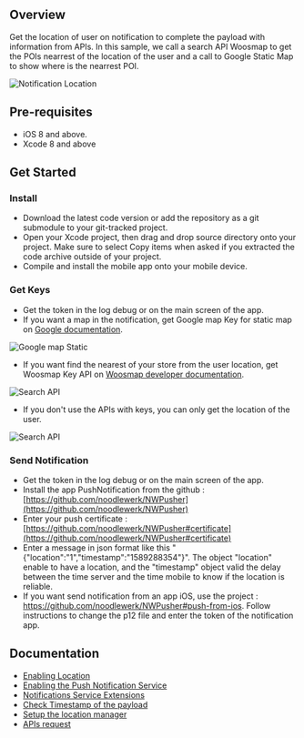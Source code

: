 ##  Overview

Get the location of user on notification to complete the payload with information from APIs. In this sample, we call a search API Woosmap to get the POIs nearrest of the location of the user and a call to Google Static Map to show where is the nearrest POI.

![Notification Location](https://raw.githubusercontent.com/woosmap/woosmap-geofencing/master/iOS/LocationNotification/assets/2Markers.png)

##  Pre-requisites

-   iOS 8 and above.
-   Xcode 8 and above

##  Get Started

### Install
* Download the latest code version or add the repository as a git submodule to your git-tracked project.
*  Open your Xcode project, then drag and drop source directory onto your project. Make sure to select Copy items when asked if you extracted the code archive outside of your project.
* Compile and install the mobile app onto your mobile device.

### Get Keys
* Get the token in the log debug or on the main screen of the app.
* If you want a map in the notification, get Google map Key for static map on [Google documentation](https://developers.google.com/maps/documentation/maps-static/get-api-key).

![Google map Static](https://raw.githubusercontent.com/woosmap/woosmap-geofencing/master/iOS/LocationNotification/assets/1Marker.png)

* If you want find the nearest of your store from the user location, get Woosmap Key API on [Woosmap developer documentation](https://developers.woosmap.com/get-started).

![Search API](https://raw.githubusercontent.com/woosmap/woosmap-geofencing/master/iOS/LocationNotification/assets/UserLocationPOI.png)

* If you don't use the APIs with keys, you can only get the location of the user.

![Search API](https://raw.githubusercontent.com/woosmap/woosmap-geofencing/master/iOS/LocationNotification/assets/userLocation.png)

### Send Notification
* Get the token in the log debug or on the main screen of the app.
* Install the app PushNotification from the github : [https://github.com/noodlewerk/NWPusher](https://github.com/noodlewerk/NWPusher)
* Enter your push certificate : [https://github.com/noodlewerk/NWPusher#certificate](https://github.com/noodlewerk/NWPusher#certificate)
* Enter a message in json format like this "{"location":"1","timestamp":"1589288354"}". The object "location" enable to have a location, and the "timestamp" object valid the delay between the time server and the time mobile to know if the location is reliable.
* If you want send notification from an app iOS, use the project : https://github.com/noodlewerk/NWPusher#push-from-ios. Follow instructions to change the p12 file and enter the token of the notification app. 


## Documentation

* [Enabling Location](./doc/EnablingLocation.md)
* [Enabling the Push Notification Service](./doc/EnablingPushNotificationService.md)
* [Notifications Service Extensions](./doc/NotificationsServiceExtensions.md)
* [Check Timestamp of the payload](./doc/CheckTimestampPayload.md)
* [Setup the location manager](./doc/SetupLocationManager.md)
* [APIs request](./doc/APIsRequest.md)


















